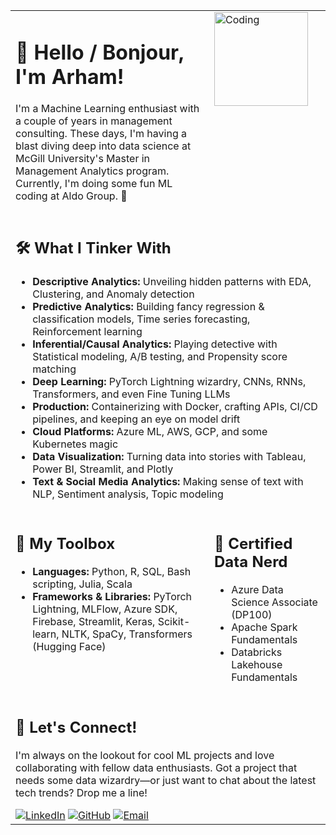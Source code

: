 <table style="width: 100%;">
  <tr>
    <td style="vertical-align: top;">
      <h1>👋 Hello / Bonjour, I'm Arham! </h1>
      <p>I'm a Machine Learning enthusiast with a couple of years in management consulting. These days, I'm having a blast diving deep into data science at McGill University's Master in Management Analytics program. Currently, I'm doing some fun ML coding at Aldo Group. 🥾</p>
    </td>
    <td style="vertical-align: top;">
      <img src="https://media.giphy.com/media/LmNwrBhejkK9EFP504/giphy.gif" alt="Coding" style="width: 150px; margin-right: 20px;">
    </td>
  </tr>
  <tr>
    <td colspan="2">
      <h2>🛠 What I Tinker With</h2>
      <ul>
        <li><strong>Descriptive Analytics:</strong> Unveiling hidden patterns with EDA, Clustering, and Anomaly detection</li>
        <li><strong>Predictive Analytics:</strong> Building fancy regression & classification models, Time series forecasting, Reinforcement learning</li>
        <li><strong>Inferential/Causal Analytics:</strong> Playing detective with Statistical modeling, A/B testing, and Propensity score matching</li>
        <li><strong>Deep Learning:</strong> PyTorch Lightning wizardry, CNNs, RNNs, Transformers, and even Fine Tuning LLMs</li>
        <li><strong>Production:</strong> Containerizing with Docker, crafting APIs, CI/CD pipelines, and keeping an eye on model drift</li>
        <li><strong>Cloud Platforms:</strong> Azure ML, AWS, GCP, and some Kubernetes magic</li>
        <li><strong>Data Visualization:</strong> Turning data into stories with Tableau, Power BI, Streamlit, and Plotly</li>
        <li><strong>Text & Social Media Analytics:</strong> Making sense of text with NLP, Sentiment analysis, Topic modeling</li>
      </ul>
    </td>
  </tr>
  <tr>
    <td style="width: 80%; vertical-align: top;">
      <h2>🧰 My Toolbox</h2>
      <ul>
        <li><strong>Languages:</strong> Python, R, SQL, Bash scripting, Julia, Scala</li>
        <li><strong>Frameworks & Libraries:</strong> PyTorch Lightning, MLFlow, Azure SDK, Firebase, Streamlit, Keras, Scikit-learn, NLTK, SpaCy, Transformers (Hugging Face)</li>
      </ul>
    </td>
    <td style="width: 20%; vertical-align: top;">
      <h2>📜 Certified Data Nerd</h2>
      <ul>
        <li>Azure Data Science Associate (DP100)</li>
        <li>Apache Spark Fundamentals</li>
        <li>Databricks Lakehouse Fundamentals</li>
      </ul>
    </td>
  </tr>
  <tr>
    <td colspan="2">
      <h2>🌱 Let's Connect!</h2>
      <p>I'm always on the lookout for cool ML projects and love collaborating with fellow data enthusiasts. Got a project that needs some data wizardry—or just want to chat about the latest tech trends? Drop me a line!</p>
      <div>
        <a href="https://www.linkedin.com/in/arham-anwar/" target="_blank"><img src="https://img.shields.io/badge/LinkedIn-Arham_Anwar-blue" alt="LinkedIn"></a>
        <a href="https://github.com/your-github-username" target="_blank"><img src="https://img.shields.io/badge/GitHub-YourUsername-black" alt="GitHub"></a>
        <a href="mailto:arham.anwar@example.com" target="_blank"><img src="https://img.shields.io/badge/Email-arham.anwar@example.com-red" alt="Email"></a>
      </div>
    </td>
  </tr>
</table>
